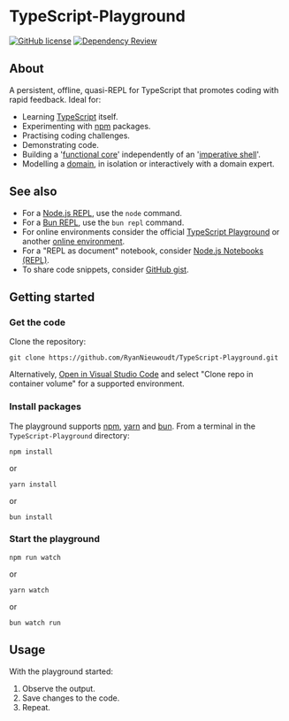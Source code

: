 # TypeScript-Playground

[![GitHub license](https://img.shields.io/github/license/RyanNieuwoudt/TypeScript-Playground)](https://github.com/RyanNieuwoudt/TypeScript-Playground/blob/main/LICENSE)
[![Dependency Review](https://github.com/RyanNieuwoudt/TypeScript-Playground/actions/workflows/dependency-review.yml/badge.svg)](https://github.com/RyanNieuwoudt/TypeScript-Playground/actions/workflows/dependency-review.yml)

## About

A persistent, offline, quasi-REPL for TypeScript that promotes coding with rapid feedback. Ideal for:

- Learning [TypeScript](https://www.typescriptlang.org) itself.
- Experimenting with [npm](https://www.npmjs.com) packages.
- Practising coding challenges.
- Demonstrating code.
- Building a '[functional core](https://duckduckgo.com/?q=functional+core%2C+imperative+shell&va=k&t=hc&ia=web)' independently of an '[imperative shell](https://duckduckgo.com/?q=functional+core%2C+imperative+shell&va=k&t=hc&ia=web)'.
- Modelling a [domain](https://duckduckgo.com/?q=domain+modelling&va=k&t=hc&ia=web), in isolation or interactively with a domain expert.

## See also

- For a [Node.js REPL](https://nodejs.dev/en/learn/how-to-use-the-nodejs-repl/), use the `node` command.
- For a [Bun REPL](https://bun.sh), use the `bun repl` command.
- For online environments consider the official [TypeScript Playground](https://www.typescriptlang.org/play) or another [online environment](https://duckduckgo.com/?va=k&t=hc&q=typescript+online&ia=web).
- For a "REPL as document" notebook, consider [Node.js Notebooks (REPL)](https://marketplace.visualstudio.com/items?itemName=donjayamanne.typescript-notebook).
- To share code snippets, consider [GitHub gist](https://gist.github.com).

## Getting started

### Get the code

Clone the repository:

```shell
git clone https://github.com/RyanNieuwoudt/TypeScript-Playground.git
```

Alternatively, [Open in Visual Studio Code](https://open.vscode.dev/RyanNieuwoudt/TypeScript-Playground) and select "Clone repo in container volume" for a supported environment.

### Install packages

The playground supports [npm](https://nodejs.org/), [yarn](https://yarnpkg.com) and [bun](https://bun.sh). From a terminal in the `TypeScript-Playground` directory:

```shell
npm install
```

or

```shell
yarn install
```

or

```shell
bun install
```

### Start the playground

```shell
npm run watch
```

or

```shell
yarn watch
```

or

```shell
bun watch run
```

## Usage

With the playground started:

1. Observe the output.
2. Save changes to the code.
3. Repeat.
